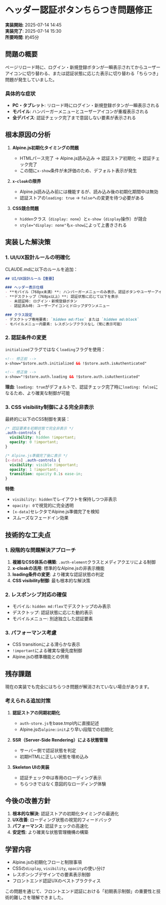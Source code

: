 # ヘッダー認証ボタンちらつき問題修正

**実装開始**: 2025-07-14 14:45  
**実装完了**: 2025-07-14 15:30  
**所要時間**: 約45分

## 問題の概要

ページリロード時に、ログイン・新規登録ボタンが一瞬表示されてからユーザーアイコンに切り替わる、または認証状態に応じた表示に切り替わる「ちらつき」問題が発生していました。

### 具体的な症状
- **PC・タブレット**: リロード時にログイン・新規登録ボタンが一瞬表示される
- **モバイル**: ハンバーガーメニューとユーザーアイコンが重複表示される
- **全デバイス**: 認証チェック完了まで意図しない要素が表示される

## 根本原因の分析

1. **Alpine.js初期化タイミングの問題**
   - HTMLパース完了 → Alpine.js読み込み → 認証ストア初期化 → 認証チェック完了
   - この間に`x-show`条件が未評価のため、デフォルト表示が発生

2. **`x-cloak`の限界**
   - Alpine.js読み込み前には機能するが、読み込み後の初期化期間中は無効
   - 認証ストアの`loading: true` → `false`への変更を待つ必要がある

3. **CSS競合問題**
   - `hidden`クラス（`display: none`）と`x-show`（`display`操作）が競合
   - `style="display: none"`も`x-show`によって上書きされる

## 実装した解決策

### 1. UI/UX設計ルールの明確化

CLAUDE.mdに以下のルールを追加：

```markdown
## UI/UX設計ルール【重要】

### ヘッダー表示仕様
- **モバイル（768px未満）**: ハンバーガーメニューのみ表示。認証ボタンやユーザーアイコンはヘッダーに表示しない
- **デスクトップ（768px以上）**: 認証状態に応じて以下を表示
  - 未認証時: ログイン・新規登録ボタン
  - 認証済み時: ユーザーアイコンとドロップダウンメニュー

### クラス設定
- デスクトップ専用要素: `hidden md:flex` または `hidden md:block`
- モバイルメニュー内要素: レスポンシブクラスなし（常に表示可能）
```

### 2. 認証条件の変更

`initialized`フラグではなく`loading`フラグを使用：

```html
<!-- 修正前 -->
x-show="$store.auth.initialized && !$store.auth.isAuthenticated"

<!-- 修正後 -->
x-show="!$store.auth.loading && !$store.auth.isAuthenticated"
```

**理由**: `loading: true`がデフォルトで、認証チェック完了時に`loading: false`になるため、より確実な制御が可能

### 3. CSS visibility制御による完全非表示

最終的に以下のCSS制御を実装：

```css
/* 認証要素を初期状態で完全非表示 */
.auth-controls {
  visibility: hidden !important;
  opacity: 0 !important;
}

/* Alpine.js準備完了後に表示 */
[x-data] .auth-controls {
  visibility: visible !important;
  opacity: 1 !important;
  transition: opacity 0.1s ease-in;
}
```

**特徴**:
- `visibility: hidden`でレイアウトを保持しつつ非表示
- `opacity: 0`で視覚的に完全透明
- `[x-data]`セレクタでAlpine.js準備完了を検知
- スムーズなフェードイン効果

## 技術的な工夫点

### 1. 段階的な問題解決アプローチ

1. **複雑なCSS体系の構築**: `.auth-element`クラスとメディアクエリによる制御
2. **x-cloakの活用**: 標準的なAlpine.jsの非表示機能
3. **loading条件の変更**: より確実な認証状態の判定
4. **CSS visibility制御**: 最も根本的な解決策

### 2. レスポンシブ対応の確保

- モバイル: `hidden md:flex`でデスクトップのみ表示
- デスクトップ: 認証状態に応じた動的表示
- モバイルメニュー: 別途独立した認証要素

### 3. パフォーマンス考慮

- CSS transitionによる滑らかな表示
- `!important`による確実な優先度制御
- Alpine.jsの標準機能との併用

## 残存課題

現在の実装でも完全にはちらつき問題が解消されていない場合があります。

### 考えられる追加対策

1. **認証ストアの同期初期化**
   - `auth-store.js`をbase.tmpl内に直接記述
   - Alpine.jsの`alpine:init`より早い段階での初期化

2. **SSR（Server-Side Rendering）による状態管理**
   - サーバー側で認証状態を判定
   - 初期HTMLに正しい状態を埋め込み

3. **Skeleton UIの実装**
   - 認証チェック中は専用のローディング表示
   - ちらつきではなく意図的なローディング体験

## 今後の改善方針

1. **根本的な解決**: 認証ストアの初期化タイミングの最適化
2. **UX改善**: ローディング状態の視覚的フィードバック
3. **パフォーマンス**: 認証チェックの高速化
4. **安定性**: より確実な状態管理機構の構築

## 学習内容

- Alpine.jsの初期化フローと制限事項
- CSSの`display`, `visibility`, `opacity`の使い分け
- レスポンシブデザインでの要素表示制御
- フロントエンド認証UXのベストプラクティス

この問題を通じて、フロントエンド認証における「初期表示制御」の重要性と技術的難しさを理解できました。